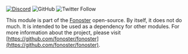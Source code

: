 [![Discord](https://img.shields.io/discord/1016419835455996076?color=5865F2&label=Discord&logo=discord&logoColor=white)](https://discord.gg/4QWgSz4hTC) ![GitHub](https://img.shields.io/github/license/fonoster/fonoster?color=%2347b96d) ![Twitter Follow](https://img.shields.io/twitter/follow/fonoster?style=social)

This module is part of the [Fonoster](https://fonoster.com) open-source. By itself, it does not do much. It is intended to be used as a dependency for other modules. For more information about the project, please visit [https://github.com/fonoster/fonoster](https://github.com/fonoster/fonoster).